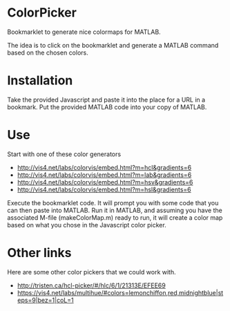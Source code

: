 ColorPicker
===========

Bookmarklet to generate nice colormaps for MATLAB.

The idea is to click on the bookmarklet and generate a MATLAB command based on the chosen colors.

Installation
============

Take the provided Javascript and paste it into the place for a URL in a bookmark. Put the provided MATLAB code into
your copy of MATLAB.

Use 
===

Start with one of these color generators

* http://vis4.net/labs/colorvis/embed.html?m=hcl&gradients=6
* http://vis4.net/labs/colorvis/embed.html?m=lab&gradients=6
* http://vis4.net/labs/colorvis/embed.html?m=hsv&gradients=6
* http://vis4.net/labs/colorvis/embed.html?m=hsl&gradients=6
 
Execute the bookmarklet code. It will prompt you with some code that you can then paste into MATLAB.
Run it in MATLAB, and assuming you have the associated M-file (makeColorMap.m) ready to run, it will 
create a color map based on what you chose in the Javascript color picker.

Other links
===========

Here are some other color pickers that we could work with.

* http://tristen.ca/hcl-picker/#/hlc/6/1/21313E/EFEE69
* https://vis4.net/labs/multihue/#colors=lemonchiffon,red,midnightblue|steps=9|bez=1|coL=1
 
